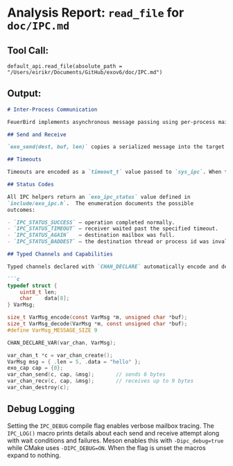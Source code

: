 # Analysis Report: `read_file` for `doc/IPC.md`

## Tool Call:
```
default_api.read_file(absolute_path = "/Users/eirikr/Documents/GitHub/exov6/doc/IPC.md")
```

## Output:
```markdown
# Inter-Process Communication

FeuerBird implements asynchronous message passing using per-process mailboxes. Each process owns a mailbox that queues incoming `zipc_msg_t` structures. Senders append to the destination mailbox while receivers dequeue from their own queue.

## Send and Receive

`exo_send(dest, buf, len)` copies a serialized message into the target mailbox. The call fails with `IPC_STATUS_AGAIN` when the mailbox is full. `exo_recv(src, buf, len)` blocks until a message arrives or the timeout expires. A timeout value of zero waits indefinitely.

## Timeouts

Timeouts are encoded as a `timeout_t` value passed to `sys_ipc`. When the wait period elapses without a message, the call returns `IPC_STATUS_TIMEOUT` and no data is copied.

## Status Codes

All IPC helpers return an `exo_ipc_status` value defined in
`include/exo_ipc.h`.  The enumeration documents the possible
outcomes:

- `IPC_STATUS_SUCCESS` – operation completed normally.
- `IPC_STATUS_TIMEOUT` – receiver waited past the specified timeout.
- `IPC_STATUS_AGAIN`   – destination mailbox was full.
- `IPC_STATUS_BADDEST` – the destination thread or process id was invalid.

## Typed Channels and Capabilities

Typed channels declared with `CHAN_DECLARE` automatically encode and decode Cap'n Proto messages. Each typed channel stores a `msg_type_desc` describing the maximum serialized size along with callbacks for encoding and decoding. The helpers `chan_endpoint_send()` and `chan_endpoint_recv()` validate that the buffer length does not exceed this limit before calling `exo_send` and `exo_recv`.  `CHAN_DECLARE_VAR` behaves the same way but lets the encode callback return a different length for each message so applications can send variable-sized payloads.

```c
typedef struct {
    uint8_t len;
    char    data[8];
} VarMsg;

size_t VarMsg_encode(const VarMsg *m, unsigned char *buf);
size_t VarMsg_decode(VarMsg *m, const unsigned char *buf);
#define VarMsg_MESSAGE_SIZE 9

CHAN_DECLARE_VAR(var_chan, VarMsg);

var_chan_t *c = var_chan_create();
VarMsg msg = { .len = 5, .data = "hello" };
exo_cap cap = {0};
var_chan_send(c, cap, &msg);       // sends 6 bytes
var_chan_recv(c, cap, &msg);       // receives up to 9 bytes
var_chan_destroy(c);
```

## Debug Logging

Setting the `IPC_DEBUG` compile flag enables verbose mailbox tracing. The
`IPC_LOG()` macro prints details about each send and receive attempt along
with wait conditions and failures. Meson enables this with `-Dipc_debug=true`
while CMake uses `-DIPC_DEBUG=ON`. When the flag is unset the macros expand
to nothing.
```